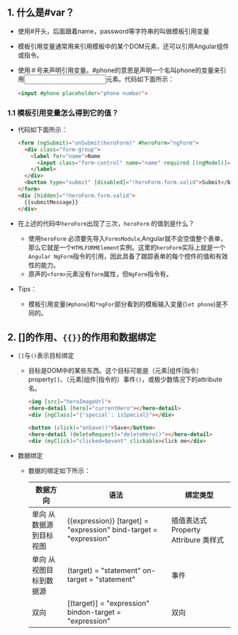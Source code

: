## 1. 什么是#var？

* 使用#开头，后面跟着name，password等字符串的叫做模板引用变量

* 模板引用变量通常用来引用模板中的某个DOM元素，还可以引用Angular组件或指令。

* 使用＃号来声明引用变量。#phone的意思是声明一个名叫phone的变量来引用<input>元素。代码如下面所示：

  ```html
  <input #phone placeholder="phone number">
  ```

### 1.1 模板引用变量怎么得到它的值？

* 代码如下面所示：

  ```html
  <form (ngSubmit)="onSubmit(heroForm)" #heroForm="ngForm">
    <div class="form-group">
      <label for="name">Name
        <input class="form-control" name="name" required [(ngModel)]="hero.name">
      </label>
    </div>
    <button type="submit" [disabled]="!heroForm.form.valid">Submit</button>
  </form>
  <div [hidden]="!heroForm.form.valid">
    {{submitMessage}}
  </div>
  ```

* 在上述的代码中`heroForm`出现了三次，`heroForm` 的值到是什么？

  * 使用``heroForm`` 必须要先导入`FormsModule`,Angular就不会空值整个表单，那么它就是一个`HTMLFORMElement`实例。这里的`heroForm`实际上就是一个`Angular NgForm`指令的引用，因此具备了跟踪表单的每个控件的值和有效性的能力。
  * 原声的`<form>`元素没有`form`属性，但`NgForm`指令有。

* Tips：

  * 模板引用变量(`#phone`)和`*ngFor`部分看到的模板输入变量(`let phone`)是不同的。

## 2. []的作用、`{{}}`的作用和数据绑定

* `[]`与`()`表示目标绑定

  * 目标是DOM中的某些东西。这个目标可能是（元素|组件|指令）property`[]`、（元素|组件|指令的）事件`()`，或极少数情况下的attribute名。 

    ```html
    <img [src]="heroImageUrl">
    <hero-detail [hero]="currentHero"></hero-detail>
    <div [ngClass]="{'special': isSpecial}"></div>
    ```

    ```html
    <button (click)="onSave()">Save</button>
    <hero-detail (deleteRequest)="deleteHero()"></hero-detail>
    <div (myClick)="clicked=$event" clickable>click me</div>
    ```

* 数据绑定

  * 数据的绑定如下所示：

    | 数据方向            | 语法                                       | 绑定类型                           |
    | --------------- | ---------------------------------------- | ------------------------------ |
    | 单向   从数据源到目标视图  | {{expression}}   [target] = "expression"  bind-target = "expression" | 插值表达式 Property  Attribure  类样式 |
    | 单向    从视图目标到数据源 | (target) = "statement"  on-target = "statement" | 事件                             |
    | 双向              | [(target)] = "expression"  bindon-target = "expression" | 双向                             |

